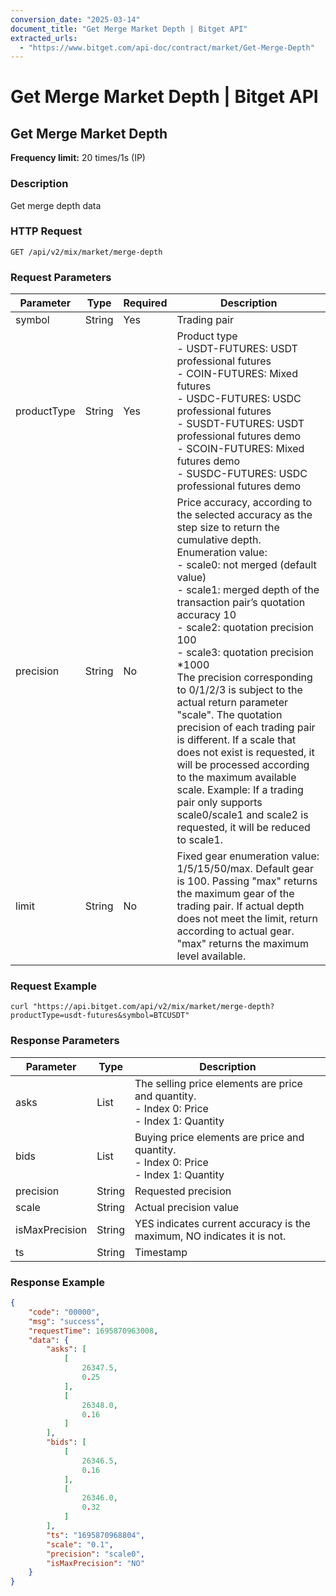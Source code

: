 ```yaml
---
conversion_date: "2025-03-14"
document_title: "Get Merge Market Depth | Bitget API"
extracted_urls:
  - "https://www.bitget.com/api-doc/contract/market/Get-Merge-Depth"
---
```


# Get Merge Market Depth | Bitget API

## Get Merge Market Depth
**Frequency limit:** 20 times/1s (IP)

### Description
Get merge depth data

### HTTP Request
```
GET /api/v2/mix/market/merge-depth
```

### Request Parameters
| Parameter     | Type   | Required | Description |
|---------------|--------|----------|-------------|
| symbol        | String | Yes      | Trading pair |
| productType   | String | Yes      | Product type<br>- USDT-FUTURES: USDT professional futures<br>- COIN-FUTURES: Mixed futures<br>- USDC-FUTURES: USDC professional futures<br>- SUSDT-FUTURES: USDT professional futures demo<br>- SCOIN-FUTURES: Mixed futures demo<br>- SUSDC-FUTURES: USDC professional futures demo |
| precision     | String | No       | Price accuracy, according to the selected accuracy as the step size to return the cumulative depth. Enumeration value:<br>- scale0: not merged (default value)<br>- scale1: merged depth of the transaction pair’s quotation accuracy 10<br>- scale2: quotation precision 100<br>- scale3: quotation precision *1000<br>The precision corresponding to 0/1/2/3 is subject to the actual return parameter "scale". The quotation precision of each trading pair is different. If a scale that does not exist is requested, it will be processed according to the maximum available scale. Example: If a trading pair only supports scale0/scale1 and scale2 is requested, it will be reduced to scale1. |
| limit         | String | No       | Fixed gear enumeration value: 1/5/15/50/max. Default gear is 100. Passing "max" returns the maximum gear of the trading pair. If actual depth does not meet the limit, return according to actual gear. "max" returns the maximum level available. |

### Request Example
```
curl "https://api.bitget.com/api/v2/mix/market/merge-depth?productType=usdt-futures&symbol=BTCUSDT"
```

### Response Parameters
| Parameter          | Type           | Description |
|--------------------|----------------|-------------|
| asks               | List<String>   | The selling price elements are price and quantity.<br>- Index 0: Price<br>- Index 1: Quantity |
| bids               | List<String>   | Buying price elements are price and quantity.<br>- Index 0: Price<br>- Index 1: Quantity |
| precision          | String         | Requested precision |
| scale              | String         | Actual precision value |
| isMaxPrecision     | String         | YES indicates current accuracy is the maximum, NO indicates it is not. |
| ts                 | String         | Timestamp |

### Response Example
```json
{
    "code": "00000",
    "msg": "success",
    "requestTime": 1695870963008,
    "data": {
        "asks": [
            [
                26347.5,
                0.25
            ],
            [
                26348.0,
                0.16
            ]
        ],
        "bids": [
            [
                26346.5,
                0.16
            ],
            [
                26346.0,
                0.32
            ]
        ],
        "ts": "1695870968804",
        "scale": "0.1",
        "precision": "scale0",
        "isMaxPrecision": "NO"
    }
}
```

